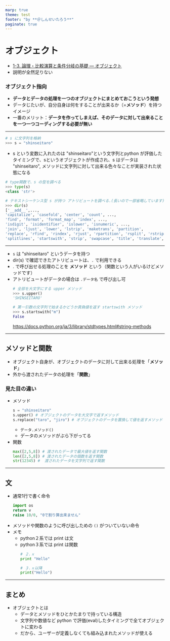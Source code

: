 ```yaml
---
marp: true
theme: test
footer: "by **＠しんせいたろう**"
paginate: true
---
```


# オブジェクト

- [1-3. 論理・比較演算と条件分岐の基礎 — オブジェクト](https://utokyo-ipp.github.io/1/1-3.html#%E3%82%AA%E3%83%96%E3%82%B8%E3%82%A7%E3%82%AF%E3%83%88)
- 説明が全然足りない

### オブジェクト指向
+ **データとデータの処理を一つのオブジェクトにまとめておこうという発想**
+ データじたいが、自分自身は何をすることが出来るか（=**メソッド**）を持つイメージ
+ 一番のメリット：**データを作ってしまえば、そのデータに対して出来ることを一つ一つコーディングする必要が無い**


---
```python
# s に文字列を格納
>>> s = "shinseitaro"
```
- s という変数に入れたのは "shinseitaro"という文字列とpython が評価したタイミングで、sというオブジェクトが作成され、s はデータは "shinseitaro", メソッドに文字列に対して出来る色々なことが実装された状態になる
    
```python
# type関数で、s の型を調べる
>>> type(s)
<class 'str'>
```
```python
# テキストシーケンス型 s が持つ アトリビュートを調べる.(長いので一部省略しています)
>>> dir(s)
['__add__',...,
'capitalize', 'casefold', 'center', 'count', ...,
'find', 'format', 'format_map', 'index', ..., 
'isdigit', 'isidentifier', 'islower', 'isnumeric', ...,
'join', 'ljust', 'lower', 'lstrip', 'maketrans', 'partition', 
'replace', 'rfind', 'rindex', 'rjust', 'rpartition', 'rsplit', 'rstrip', 'split', 
'splitlines', 'startswith', 'strip', 'swapcase', 'title', 'translate', 'upper', 'zfill']
```
---
- `s` は "shinseitaro" というデータを持つ
- dir(s) で確認できたアトリビュートは、`.` で利用できる
- . で呼び出せる処理のことを **メソッド** という（関数という人がいるけどメソッドです）
- アトリビュートがデータの場合は `.データ名` で呼び出し可
    ```python
    # 全部を大文字にする upper メソッド
    >>> s.upper()
    'SHINSEITARO'

    # 第一引数の文字列で始まるかどうか真偽値を返す startswith メソッド
    >>> s.startswith("m")
    False
    ```
    https://docs.python.org/ja/3/library/stdtypes.html#string-methods

---
## メソッドと関数
- オブジェクト自身が、オブジェクトのデータに対して出来る処理を「**メソッド**」
- 外から渡されたデータの処理を「**関数**」

### 見た目の違い
- メソッド
    ```python 
    s = "shinseitaro"
    s.upper() # オブジェクトのデータを大文字で返すメソッド
    s.replace("taro", "jiro") # オブジェクトのデータを置換して値を返すメソッド
    ```
    - `データ.メソッド()` 
    - データのメソッドがぶら下がってる
- 関数
    ```python
    max([2,5,8]) # 渡されたデータで最大値を返す関数
    len([2,5,8]) # 渡されたデータの個数を返す関数
    str(12345) #  渡されたデータを文字列で返す関数
    ```

---
## 文
- 通常1行で書く命令
    ```python
    import os 
    return v
    raise 10/0, "0で割り算出来ません"
    ```
- メソッドや関数のように呼び出しための `()` がついていない命令
- メモ
    - python２系では print は文
    - python３系では print は関数
        ```python 
        # ２.ｘ
        print "Hello"
        ```
        ```python 
        # ３.ｘ以降
        print("Hello")
        ```

---
## まとめ
- オブジェクトとは
    - データとメソッドをひとかたまりで持っている構造
    - 文字列や数値など python で評価(eval)したタイミングで全てオブジェクトに変わる
    - だから、ユーザーが定義しなくても組み込まれたメソッドが使える




